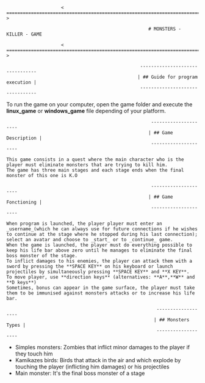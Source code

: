 
			            < ================================================================================ >
			    	
                                                    	# MONSTERS - KILLER - GAME
                                                    		
				        < ================================================================================ >

						                             --------------------------------
						                            | ## Guide for program execution |
						                             --------------------------------

To run the game on your computer, open the game folder and execute the **linux_game** or **windows_game** file depending of your platform.  

							                             ---------------------
							                            | ## Game Description |
							                             ---------------------

    This game consists in a quest where the main character who is the player must eliminate monsters that are trying to kill him.  
    The game has three main stages and each stage ends when the final monster of this one is K.O  
    
                            							 ---------------------
							                            | ## Game Fonctioning |
							                             ---------------------
    							 
    When program is launched, the player player must enter an _username_(which he can always use for future connections if he wishes to continue at the stage where he stopped during his last connection); select an avatar and choose to _start_ or to _continue_ game.  
    When the game is launched, the player must do everything possible to keep his life bar above zero until he manages to eliminate the final boss monster of the stage.  
    To inflict damages to his enemies, the player can attack them with a sword by pressing the **SPACE KEY** on his keyboard or launch projectiles by simultaneously pressing **SPACE KEY** and **X KEY**.  
    To move player, use **direction keys** (alternatives: **A**,**W** and **D keys**)
    Sometimes, bonus can appear in the game surface, the player must take them to be immunised against monsters attacks or to increase his life bar.  
    
                            							   -------------------
							                              | ## Monsters Types |
							                               -------------------
    
* Simples monsters: Zombies that inflict minor damages to the player if they touch him
* Kamikazes birds: Birds that attack in the air and which explode by touching the player (inflicting him damages) or his projectiles
* Main monster: It's the final boss monster of a stage


    

